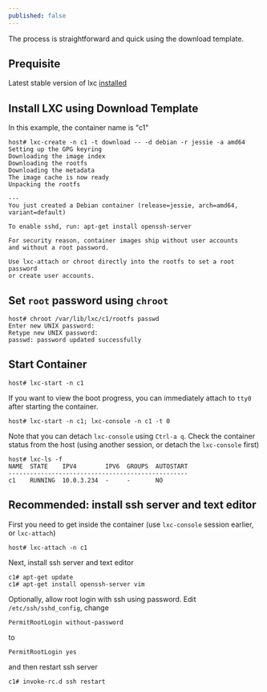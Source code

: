 ```yaml
---
published: false
---
```


The process is straightforward and quick using the download template.

## Prequisite

Latest stable version of lxc [installed](/installation.html)

## Install LXC using Download Template

In this example, the container name is "c1"

```
host# lxc-create -n c1 -t download -- -d debian -r jessie -a amd64
Setting up the GPG keyring
Downloading the image index
Downloading the rootfs
Downloading the metadata
The image cache is now ready
Unpacking the rootfs

---
You just created a Debian container (release=jessie, arch=amd64, variant=default)

To enable sshd, run: apt-get install openssh-server

For security reason, container images ship without user accounts
and without a root password.

Use lxc-attach or chroot directly into the rootfs to set a root password
or create user accounts.
```

## Set ``root`` password using ``chroot``

```
host# chroot /var/lib/lxc/c1/rootfs passwd
Enter new UNIX password:
Retype new UNIX password:
passwd: password updated successfully
```

## Start Container

```
host# lxc-start -n c1
```

If you want to view the boot progress, you can immediately attach to ``tty0`` after starting the container. 

```
host# lxc-start -n c1; lxc-console -n c1 -t 0
```

Note that you can detach ``lxc-console`` using ``Ctrl-a q``. Check the container status from the host (using another session, or detach the ``lxc-console`` first)

```
host# lxc-ls -f
NAME  STATE    IPV4        IPV6  GROUPS  AUTOSTART
--------------------------------------------------
c1    RUNNING  10.0.3.234  -     -       NO
```

## Recommended: install ssh server and text editor

First you need to get inside the container (use ``lxc-console`` session earlier, or ``lxc-attach``)

```
host# lxc-attach -n c1
```

Next, install ssh server and text editor

```
c1# apt-get update
c1# apt-get install openssh-server vim
```

Optionally, allow root login with ssh using password. Edit ``/etc/ssh/sshd_config``, change

```
PermitRootLogin without-password
```

to

```
PermitRootLogin yes
```

and then restart ssh server

```
c1# invoke-rc.d ssh restart
```
